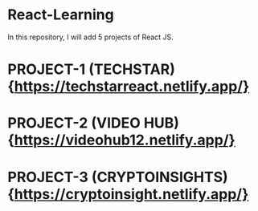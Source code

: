 # React-Learning
  In this repository, I will add 5 projects of React JS.
# PROJECT-1 (TECHSTAR){https://techstarreact.netlify.app/}
# PROJECT-2 (VIDEO HUB){https://videohub12.netlify.app/}
# PROJECT-3 (CRYPTOINSIGHTS){https://cryptoinsight.netlify.app/}

